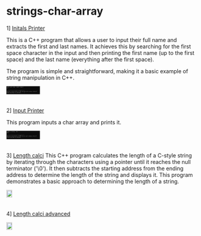 # strings-char-array
1] [Initals Printer](str_initials.cpp)

This is a C++ program that allows a user to input their full name and extracts the first and last names. It achieves this by searching for the first space character in the input and then printing the first name (up to the first space) and the last name (everything after the first space).

The program is simple and straightforward, making it a basic example of string manipulation in C++.

<div align="left">
  <img src="str_initials.png" width="17.5%" height="17.5%"/>
</div><br/>

2] [Input Printer](str_ip_op.cpp)

This program inputs a char array and prints it.

<div align="left">
  <img src="str_ip_op.png" width="17.5%" height="17.5%"/>
</div><br/>

3] [Length calci](strpointer.cpp)
This C++ program calculates the length of a C-style string by iterating through the characters using a pointer until it reaches the null terminator ('\0'). It then subtracts the starting address from the ending address to determine the length of the string and displays it. This program demonstrates a basic approach to determining the length of a string.

<div align="left">
  <img src="strptr0" width="17.5%" height="17.5%"/>
</div><br/>

4] [Length calci advanced](strpointer2.cpp)

<div align="left">
  <img src="strptr1" width="17.5%" height="17.5%"/>
</div><br/>
